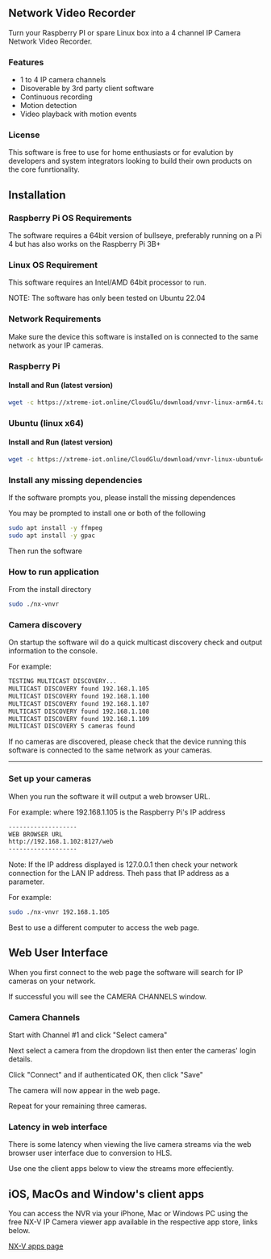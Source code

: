 ## Network Video Recorder
Turn your Raspberry PI or spare Linux box into a 4 channel IP Camera Network Video Recorder.

### Features

- 1 to 4 IP camera channels
- Disoverable by 3rd party client software
- Continuous recording
- Motion detection
- Video playback with motion events

### License
This software is free to use for home enthusiasts or for evalution by developers and system integrators looking to build their own products on the core funrtionality.

## Installation

### Raspberry Pi OS Requirements
The software requires a 64bit version of bullseye, preferably running on a Pi 4 but has also works on the Raspberry Pi 3B+

### Linux OS Requirement
This software requires an Intel/AMD 64bit processor to run.

NOTE: The software has only been tested on Ubuntu 22.04

### Network Requirements
Make sure the device this software is installed on is connected to the same network as your IP cameras.

### Raspberry Pi 
#### Install and Run (latest version)

```sh
wget -c https://xtreme-iot.online/CloudGlu/download/vnvr-linux-arm64.tar.gz -O - | tar -xz  && cd vnvr-linux-arm64 && sudo chmod +x configure && sudo ./configure && sudo ./nx-vnvr
```

### Ubuntu (linux x64)
#### Install and Run (latest version)

```sh
wget -c https://xtreme-iot.online/CloudGlu/download/vnvr-linux-ubuntu64.tar.gz -O - | tar -xz && cd vnvr-linux-ubuntu64 && sudo chmod +x configure && sudo ./configure && sudo ./nx-vnvr
```
### Install any missing dependencies
If the software prompts you, please install the missing dependences

You may be prompted to install one or both of the following

```sh
sudo apt install -y ffmpeg
sudo apt install -y gpac
```
Then run the software

### How to run application

From the install directory

```sh
sudo ./nx-vnvr
```

### Camera discovery

On startup the software wil do a quick multicast discovery check and output information to the console.

For example:

```sh
TESTING MULTICAST DISCOVERY...
MULTICAST DISCOVERY found 192.168.1.105
MULTICAST DISCOVERY found 192.168.1.100
MULTICAST DISCOVERY found 192.168.1.107
MULTICAST DISCOVERY found 192.168.1.108
MULTICAST DISCOVERY found 192.168.1.109
MULTICAST DISCOVERY 5 cameras found
```

If no cameras are discovered, please check that the device running this software is connected to the same network as your cameras.

---

### Set up your cameras
When you run the software it will output a web browser URL.

For example: where 192.168.1.105 is the Raspberry Pi's IP address

```sh
-------------------
WEB BROWSER URL
http://192.168.1.102:8127/web
-------------------
```

Note: If the IP address displayed is 127.0.0.1 then check your network connection for the LAN IP address. Theh pass that IP address as a parameter.

For example:
```sh
sudo ./nx-vnvr 192.168.1.105
```

Best to use a different computer to access the web page.

## Web User Interface

When you first connect to the web page the software will search for IP cameras on your network.

If successful you will see the CAMERA CHANNELS window.

### Camera Channels
Start with Channel #1 and click "Select camera"

Next select a camera from the dropdown list then enter the cameras' login details.

Click "Connect" and if authenticated OK, then click "Save"

The camera will now appear in the web page.

Repeat for your remaining three cameras.

### Latency in web interface
There is some latency when viewing the live camera streams via the web browser user interface due to conversion to HLS.

Use one the client apps below to view the streams more effeciently.

## iOS, MacOs and Window's client apps
You can access the NVR via your iPhone, Mac or Windows PC using the free NX-V IP Camera viewer app available in the respective app store, links below.

[NX-V apps page](https://nx-v.uk)

			
